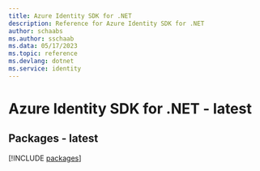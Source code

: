 ```yaml
---
title: Azure Identity SDK for .NET
description: Reference for Azure Identity SDK for .NET
author: schaabs
ms.author: sschaab
ms.data: 05/17/2023
ms.topic: reference
ms.devlang: dotnet
ms.service: identity
---
```

# Azure Identity SDK for .NET - latest
## Packages - latest
[!INCLUDE [packages](identity-index.md)]